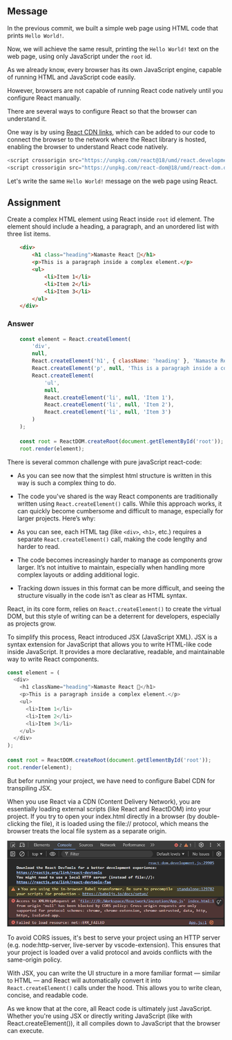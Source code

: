 ## Message
In the previous commit, we built a simple web page using HTML code that prints `Hello World!`.

Now, we will achieve the same result, printing the `Hello World!` text on the web page, using only JavaScript under the `root` id.

As we already know, every browser has its own JavaScript engine, capable of running HTML and JavaScript code easily.

However, browsers are not capable of running React code natively until you configure React manually.

There are several ways to configure React so that the browser can understand it.

One way is by using [React CDN links](https://legacy.reactjs.org/docs/cdn-links.html), which can be added to our code to connect the browser to the network where the React library is hosted, enabling the browser to understand React code natively.

```js
<script crossorigin src="https://unpkg.com/react@18/umd/react.development.js"></script>
<script crossorigin src="https://unpkg.com/react-dom@18/umd/react-dom.development.js"></script>
```
Let's write the same `Hello World!` message on the web page using React.

## Assignment

Create a complex HTML element using React inside `root` id element. The element should include a heading, a paragraph, and an unordered list with three list items.

```html
    <div>
        <h1 class="heading">Namaste React 🙏</h1>
        <p>This is a paragraph inside a complex element.</p>
        <ul>
            <li>Item 1</li>
            <li>Item 2</li>
            <li>Item 3</li>
        </ul>
    </div>
```

### Answer

```javascript
    const element = React.createElement(
        'div',
        null,
        React.createElement('h1', { className: 'heading' }, 'Namaste React 🙏'),
        React.createElement('p', null, 'This is a paragraph inside a complex element.'),
        React.createElement(
            'ul',
            null,
            React.createElement('li', null, 'Item 1'),
            React.createElement('li', null, 'Item 2'),
            React.createElement('li', null, 'Item 3')
        )
    );

    const root = ReactDOM.createRoot(document.getElementById('root'));
    root.render(element);
```

There is several common challenge with pure javaScript react-code:
- As you can see now that the simplest html structure is written in this way is such a complex thing to do.
- The code you've shared is the way React components are traditionally written using `React.createElement()` calls. While this approach works, it can quickly become cumbersome and difficult to manage, especially for larger projects. Here’s why:

- As you can see, each HTML tag (like `<div>`, `<h1>`, etc.) requires a separate `React.createElement()` call, making the code lengthy and harder to read.
- The code becomes increasingly harder to manage as components grow larger. It’s not intuitive to maintain, especially when handling more complex layouts or adding additional logic.
- Tracking down issues in this format can be more difficult, and seeing the structure visually in the code isn't as clear as HTML syntax.

React, in its core form, relies on `React.createElement()` to create the virtual DOM, but this style of writing can be a deterrent for developers, especially as projects grow.

To simplify this process, React introduced JSX (JavaScript XML). JSX is a syntax extension for JavaScript that allows you to write HTML-like code inside JavaScript. It provides a more declarative, readable, and maintainable way to write React components.

```javascript
const element = (
  <div>
    <h1 className="heading">Namaste React 🙏</h1>
    <p>This is a paragraph inside a complex element.</p>
    <ul>
      <li>Item 1</li>
      <li>Item 2</li>
      <li>Item 3</li>
    </ul>
  </div>
);

const root = ReactDOM.createRoot(document.getElementById('root'));
root.render(element);
```
But befor running your project, we have need to configure Babel CDN for transpiling JSX.

When you use React via a CDN (Content Delivery Network), you are essentially loading external scripts (like React and ReactDOM) into your project. If you try to open your index.html directly in a browser (by double-clicking the file), it is loaded using the file:// protocol, which means the browser treats the local file system as a separate origin.

![](images/cors-error.png)

To avoid CORS issues, it's best to serve your project using an HTTP server (e.g. node:http-server, live-server by vscode-extension). This ensures that your project is loaded over a valid protocol and avoids conflicts with the same-origin policy.

With JSX, you can write the UI structure in a more familiar format — similar to HTML — and React will automatically convert it into `React.createElement()` calls under the hood. This allows you to write clean, concise, and readable code.

As we know that at the core, all React code is ultimately just JavaScript. Whether you're using JSX or directly writing JavaScript (like with React.createElement()), it all compiles down to JavaScript that the browser can execute.
